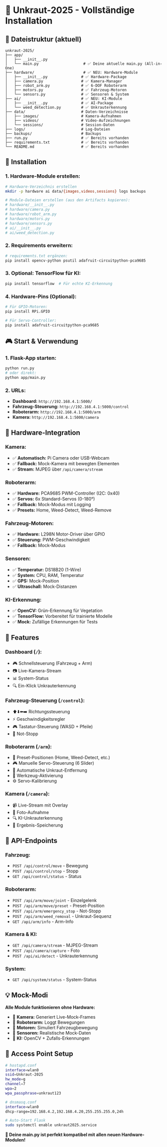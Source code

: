 # 🤖 Unkraut-2025 - Vollständige Installation

## 📁 Dateistruktur (aktuell)

```
unkraut-2025/
├── app/
│   ├── __init__.py
│   └── main.py                    # ✅ Deine aktuelle main.py (All-in-One)
├── hardware/                      # ✅ NEU: Hardware-Module
│   ├── __init__.py               # ✅ Hardware-Package
│   ├── camera.py                 # ✅ Kamera-Manager
│   ├── robot_arm.py              # ✅ 6-DOF Roboterarm
│   ├── motors.py                 # ✅ Fahrzeug-Motoren
│   └── sensors.py                # ✅ Sensoren & System
├── ai/                           # ✅ NEU: KI-Module
│   ├── __init__.py               # ✅ AI-Package
│   └── weed_detection.py         # ✅ Unkrauterkennung
├── data/                         # Daten-Verzeichnisse
│   ├── images/                   # Kamera-Aufnahmen
│   ├── videos/                   # Video-Aufzeichnungen
│   └── sessions/                 # Session-Daten
├── logs/                         # Log-Dateien
├── backups/                      # Backups
├── run.py                        # ✅ Bereits vorhanden
├── requirements.txt              # ✅ Bereits vorhanden
└── README.md                     # ✅ Bereits vorhanden
```

## 🚀 Installation

### 1. Hardware-Module erstellen:
```bash
# Hardware-Verzeichnis erstellen
mkdir -p hardware ai data/{images,videos,sessions} logs backups

# Module-Dateien erstellen (aus den Artifacts kopieren):
# hardware/__init__.py
# hardware/camera.py
# hardware/robot_arm.py
# hardware/motors.py
# hardware/sensors.py
# ai/__init__.py
# ai/weed_detection.py
```

### 2. Requirements erweitern:
```bash
# requirements.txt ergänzen:
pip install opencv-python psutil adafruit-circuitpython-pca9685
```

### 3. Optional: TensorFlow für KI:
```bash
pip install tensorflow  # Für echte KI-Erkennung
```

### 4. Hardware-Pins (Optional):
```bash
# Für GPIO-Motoren:
pip install RPi.GPIO

# Für Servo-Controller:
pip install adafruit-circuitpython-pca9685
```

## 🎮 Start & Verwendung

### 1. Flask-App starten:
```bash
python run.py
# oder direkt:
python app/main.py
```

### 2. URLs:
- **Dashboard:** `http://192.168.4.1:5000/`
- **Fahrzeug-Steuerung:** `http://192.168.4.1:5000/control`
- **Roboterarm:** `http://192.168.4.1:5000/arm`
- **Kamera:** `http://192.168.4.1:5000/camera`

## 🔧 Hardware-Integration

### Kamera:
- ✅ **Automatisch:** Pi Camera oder USB-Webcam
- ✅ **Fallback:** Mock-Kamera mit bewegten Elementen
- ✅ **Stream:** MJPEG über `/api/camera/stream`

### Roboterarm:
- ✅ **Hardware:** PCA9685 PWM-Controller (I2C: 0x40)
- ✅ **Servos:** 6x Standard-Servos (0-180°)
- ✅ **Fallback:** Mock-Modus mit Logging
- ✅ **Presets:** Home, Weed-Detect, Weed-Remove

### Fahrzeug-Motoren:
- ✅ **Hardware:** L298N Motor-Driver über GPIO
- ✅ **Steuerung:** PWM-Geschwindigkeit
- ✅ **Fallback:** Mock-Modus

### Sensoren:
- ✅ **Temperatur:** DS18B20 (1-Wire)
- ✅ **System:** CPU, RAM, Temperatur
- ✅ **GPS:** Mock-Position
- ✅ **Ultraschall:** Mock-Distanzen

### KI-Erkennung:
- ✅ **OpenCV:** Grün-Erkennung für Vegetation
- ✅ **TensorFlow:** Vorbereitet für trainierte Modelle
- ✅ **Mock:** Zufällige Erkennungen für Tests

## 📱 Features

### Dashboard (`/`):
- 🎮 Schnellsteuerung (Fahrzeug + Arm)
- 📷 Live-Kamera-Stream
- 📊 System-Status
- 🔍 Ein-Klick Unkrauterkennung

### Fahrzeug-Steuerung (`/control`):
- ⬆️⬇️⬅️➡️ Richtungssteuerung
- ⚡ Geschwindigkeitsregler
- 🎮 Tastatur-Steuerung (WASD + Pfeile)
- 🛑 Not-Stopp

### Roboterarm (`/arm`):
- 🎯 Preset-Positionen (Home, Weed-Detect, etc.)
- 🎮 Manuelle Servo-Steuerung (6 Slider)
- 🤖 Automatische Unkraut-Entfernung
- 🔧 Werkzeug-Aktivierung
- ⚙️ Servo-Kalibrierung

### Kamera (`/camera`):
- 📹 Live-Stream mit Overlay
- 📸 Foto-Aufnahme
- 🔍 KI-Unkrauterkennung
- 💾 Ergebnis-Speicherung

## 🔌 API-Endpoints

### Fahrzeug:
- `POST /api/control/move` - Bewegung
- `POST /api/control/stop` - Stopp
- `GET /api/control/status` - Status

### Roboterarm:
- `POST /api/arm/move/joint` - Einzelgelenk
- `POST /api/arm/move/preset` - Preset-Position
- `POST /api/arm/emergency_stop` - Not-Stopp
- `POST /api/arm/weed_removal` - Unkraut-Sequenz
- `GET /api/arm/info` - Arm-Info

### Kamera & KI:
- `GET /api/camera/stream` - MJPEG-Stream
- `POST /api/camera/capture` - Foto
- `POST /api/ai/detect` - Unkrauterkennung

### System:
- `GET /api/system/status` - System-Status

## 💡 Mock-Modi

**Alle Module funktionieren ohne Hardware:**
- 🔧 **Kamera:** Generiert Live-Mock-Frames
- 🔧 **Roboterarm:** Loggt Bewegungen
- 🔧 **Motoren:** Simuliert Fahrzeugbewegung
- 🔧 **Sensoren:** Realistische Mock-Daten
- 🔧 **KI:** OpenCV + Zufalls-Erkennungen

## 🛜 Access Point Setup

```bash
# hostapd.conf
interface=wlan0
ssid=Unkraut-2025
hw_mode=g
channel=7
wpa=2
wpa_passphrase=unkraut123

# dnsmasq.conf
interface=wlan0
dhcp-range=192.168.4.2,192.168.4.20,255.255.255.0,24h

# Auto-Start Flask
sudo systemctl enable unkraut2025.service
```

**🎉 Deine main.py ist perfekt kompatibel mit allen neuen Hardware-Modulen!**